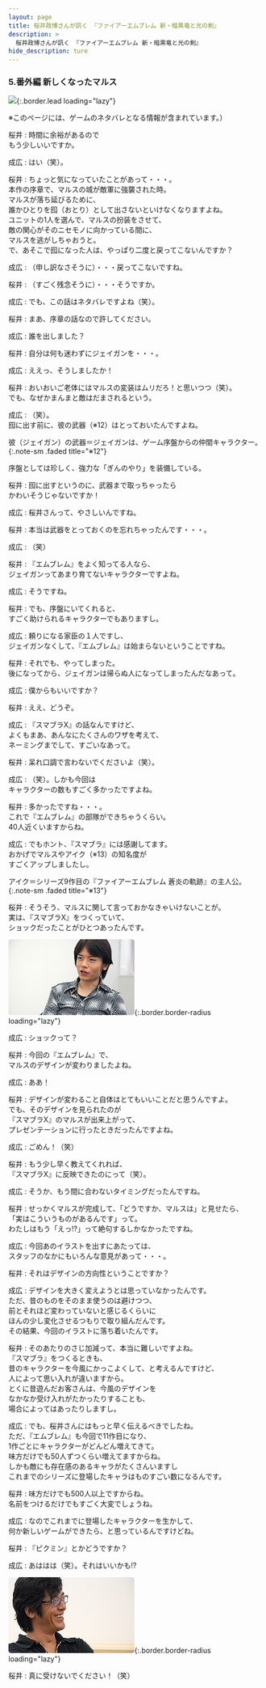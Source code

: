 ```yaml
---
layout: page
title: 桜井政博さんが訊く 『ファイアーエムブレム 新・暗黒竜と光の剣』
description: >
  桜井政博さんが訊く 『ファイアーエムブレム 新・暗黒竜と光の剣』
hide_description: ture
---
```


### 5.番外編 新しくなったマルス

![](/interviews/jp/nds/yfej/vol1/img/mainvisual5.jpg){:.border.lead loading="lazy"}

※このページには、ゲームのネタバレとなる情報が含まれています。）

桜井
: 時間に余裕があるので<br>もう少しいいですか。

成広
: はい（笑）。	

桜井
: ちょっと気になっていたことがあって・・・。<br>本作の序章で、マルスの城が敵軍に強襲された時。<br>マルスが落ち延びるために、<br>誰かひとりを囮（おとり）として出さないといけなくなりますよね。<br>ユニットの1人を選んで、マルスの扮装をさせて、<br>敵の関心がそのニセモノに向かっている間に、<br>マルスを逃がしちゃおうと。<br>で、あそこで囮になった人は、やっぱり二度と戻ってこないんですか？

成広
: （申し訳なさそうに）・・・戻ってこないですね。

桜井
: （すごく残念そうに）・・・そうですか。

成広
: でも、この話はネタバレですよね（笑）。

桜井
: まあ、序章の話なので許してください。

成広
: 誰を出しました？

桜井
: 自分は何も迷わずにジェイガンを・・・。

成広
: ええっ、そうしましたか！

桜井
: おいおいご老体にはマルスの変装はムリだろ！と思いつつ（笑）。<br>でも、なぜかまんまと敵はだまされるという。

	

成広
: （笑）。<br>囮に出す前に、彼の武器（※12）はとっておいたんですよね。



 彼（ジェイガン）の武器＝ジェイガンは、ゲーム序盤からの仲間キャラクター。
{:.note-sm .faded title="※12"}

序盤としては珍しく、強力な「ぎんのやり」を装備している。


桜井
: 囮に出すというのに、武器まで取っちゃったら<br>かわいそうじゃないですか！

成広
: 桜井さんって、やさしいんですね。

桜井
: 本当は武器をとっておくのを忘れちゃったんです・・・。

成広
: （笑）

桜井
: 『エムブレム』をよく知ってる人なら、<br>ジェイガンってあまり育てないキャラクターですよね。

成広
: そうですね。

桜井
: でも、序盤にいてくれると、<br>すごく助けられるキャラクターでもありますし。

成広
: 頼りになる家臣の１人ですし、<br>ジェイガンなくして、『エムブレム』は始まらないということですね。

桜井
: それでも、やってしまった。<br>後になってから、ジェイガンは帰らぬ人になってしまったんだなあって。

成広
: 僕からもいいですか？

桜井
: ええ、どうぞ。

成広
: 『スマブラX』の話なんですけど、<br>よくもまあ、あんなにたくさんのワザを考えて、<br>ネーミングまでして、すごいなあって。

桜井
: 呆れ口調で言わないでくださいよ（笑）。

成広
: （笑）。しかも今回は<br>キャラクターの数もすごく多かったですよね。

桜井
: 多かったですね・・・。<br>これで『エムブレム』の部隊ができちゃうくらい。<br>40人近くいますからね。

成広
: でもホント、『スマブラ』には感謝してます。<br>おかげでマルスやアイク（※13）の知名度が<br>すごくアップしましたし。



 アイク＝シリーズ9作目の『ファイアーエムブレム 蒼炎の軌跡』の主人公。
{:.note-sm .faded title="※13"}


桜井
: そうそう、マルスに関して言っておかなきゃいけないことが。<br>実は、『スマブラX』をつくっていて、<br>ショックだったことがひとつあったんです。

![](/interviews/jp/nds/yfej/vol1/img_int/image11.jpg){:.border.border-radius loading="lazy"}


成広
: ショックって？

桜井
: 今回の『エムブレム』で、<br>マルスのデザインが変わりましたよね。

成広
: ああ！

桜井
: デザインが変わること自体はとてもいいことだと思うんですよ。<br>でも、そのデザインを見られたのが<br>『スマブラX』のマルスが出来上がって、<br>プレゼンテーションに行ったときだったんですよね。

成広
: ごめん！（笑）

桜井
: もう少し早く教えてくれれば、<br>『スマブラX』に反映できたのにって（笑）。

成広
: そうか、もう間に合わないタイミングだったんですね。

桜井
: せっかくマルスが完成して、「どうですか、マルスは」と見せたら、<br>「実はこういうものがあるんです」って。<br>わたしはもう「えっ!?」って絶句するしかなかったですね。

成広
: 今回あのイラストを出すにあたっては、<br>スタッフのなかにもいろんな意見があって・・・。

桜井
: それはデザインの方向性ということですか？

成広
: デザインを大きく変えようとは思っていなかったんです。<br>ただ、昔のものをそのまま使うのは避けつつ、<br>前とそれほど変わっていないと感じるくらいに<br>ほんの少し変化させるつもりで取り組んだんです。<br>その結果、今回のイラストに落ち着いたんです。

桜井
: そのあたりのさじ加減って、本当に難しいですよね。<br>『スマブラ』をつくるときも、<br>昔のキャラクターを今風にかっこよくして、と考えるんですけど、<br>人によって思い入れが違いますから。<br>とくに昔遊んだお客さんは、今風のデザインを<br>なかなか受け入れがたかったりすることも、<br>場合によってはあったりしますし。

成広
: でも、桜井さんにはもっと早く伝えるべきでしたね。<br>ただ、『エムブレム』も今回で11作目になり、<br>1作ごとにキャラクターがどんどん増えてきて。<br>味方だけでも50人ずつくらい増えてますからね。<br>しかも敵にも存在感のあるキャラがたくさんいますし<br>これまでのシリーズに登場したキャラはものすごい数になるんです。

桜井
: 味方だけでも500人以上ですからね。<br>名前をつけるだけでもすごく大変でしょうね。

成広
: なのでこれまでに登場したキャラクターを生かして、<br>何か新しいゲームができたら、と思っているんですけどね。

桜井
: 『ピクミン』とかどうですか？

成広
: あははは（笑）。それはいいかも!?

![](/interviews/jp/nds/yfej/vol1/img_int/image12.jpg){:.border.border-radius loading="lazy"}


桜井
: 真に受けないでください！（笑）


